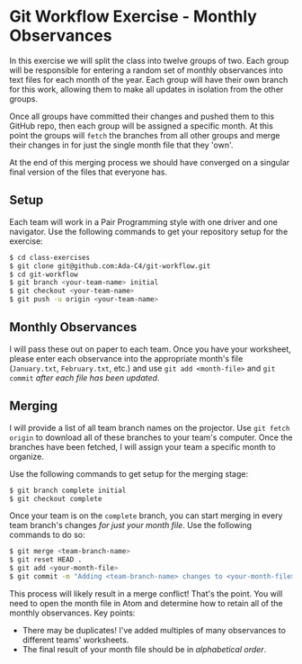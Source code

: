 # Git Workflow Exercise - Monthly Observances
In this exercise we will split the class into twelve groups of two. Each group will be responsible for entering a random set of monthly observances into text files for each month of the year. Each group will have their own branch for this work, allowing them to make all updates in isolation from the other groups.

Once all groups have committed their changes and pushed them to this GitHub repo, then each group will be assigned a specific month. At this point the groups will `fetch` the branches from all other groups and merge their changes in for just the single month file that they 'own'.

At the end of this merging process we should have converged on a singular final version of the files that everyone has.


## Setup
Each team will work in a Pair Programming style with one driver and one navigator. Use the following commands to get your repository setup for the exercise:
```bash
$ cd class-exercises
$ git clone git@github.com:Ada-C4/git-workflow.git
$ cd git-workflow
$ git branch <your-team-name> initial
$ git checkout <your-team-name>
$ git push -u origin <your-team-name>
```

## Monthly Observances
I will pass these out on paper to each team. Once you have your worksheet, please enter each observance into the appropriate month's file (`January.txt`, `February.txt`, etc.) and use `git add <month-file>` and `git commit` _after each file has been updated_.

## Merging
I will provide a list of all team branch names on the projector. Use `git fetch origin` to download all of these branches to your team's computer. Once the branches have been fetched, I will assign your team a specific month to organize.

Use the following commands to get setup for the merging stage:
```bash
$ git branch complete initial
$ git checkout complete
```

Once your team is on the `complete` branch, you can start merging in every team branch's changes _for just your month file_. Use the following commands to do so:
```bash
$ git merge <team-branch-name>
$ git reset HEAD .
$ git add <your-month-file>
$ git commit -m "Adding <team-branch-name> changes to <your-month-file>"
```

This process will likely result in a merge conflict! That's the point. You will need to open the month file in Atom and determine how to retain all of the monthly observances. Key points:
- There may be duplicates! I've added multiples of many observances to different teams' worksheets.
- The final result of your month file should be in _alphabetical order_.
